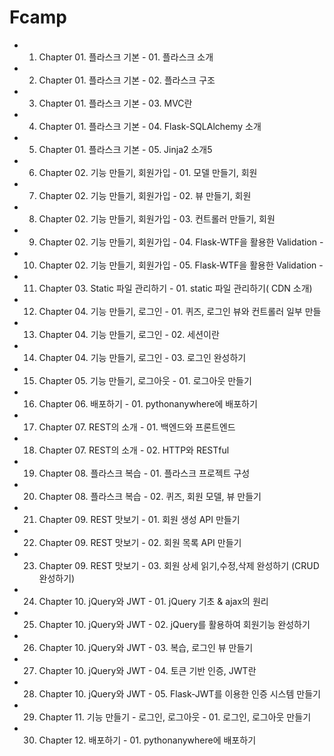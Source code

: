 # Fcamp



* 01. Chapter 01. 플라스크 기본 - 01. 플라스크 소개
* 02. Chapter 01. 플라스크 기본 - 02. 플라스크 구조
* 03. Chapter 01. 플라스크 기본 - 03. MVC란
* 04. Chapter 01. 플라스크 기본 - 04. Flask-SQLAlchemy 소개
* 05. Chapter 01. 플라스크 기본 - 05. Jinja2 소개5
* 06. Chapter 02. 기능 만들기, 회원가입 - 01. 모델 만들기, 회원
* 07. Chapter 02. 기능 만들기, 회원가입 - 02. 뷰 만들기, 회원
* 08. Chapter 02. 기능 만들기, 회원가입 - 03. 컨트롤러 만들기, 회원
* 09. Chapter 02. 기능 만들기, 회원가입 - 04. Flask-WTF을 활용한 Validation -
* 10. Chapter 02. 기능 만들기, 회원가입 - 05. Flask-WTF을 활용한 Validation - 
* 11. Chapter 03. Static 파일 관리하기 - 01. static 파일 관리하기\( CDN 소개\)
* 12. Chapter 04. 기능 만들기, 로그인 - 01. 퀴즈, 로그인 뷰와 컨트롤러 일부 만들
* 13. Chapter 04. 기능 만들기, 로그인 - 02. 세션이란
* 14. Chapter 04. 기능 만들기, 로그인 - 03. 로그인 완성하기
* 15. Chapter 05. 기능 만들기, 로그아웃 - 01. 로그아웃 만들기
* 16. Chapter 06. 배포하기 - 01. pythonanywhere에 배포하기
* 17. Chapter 07. REST의 소개 - 01. 백엔드와 프론트엔드
* 18. Chapter 07. REST의 소개 - 02. HTTP와 RESTful
* 19. Chapter 08. 플라스크 복습 - 01. 플라스크 프로젝트 구성
* 20. Chapter 08. 플라스크 복습 - 02. 퀴즈, 회원 모델, 뷰 만들기
* 21. Chapter 09. REST 맛보기 - 01. 회원 생성 API 만들기
* 22. Chapter 09. REST 맛보기 - 02. 회원 목록 API 만들기
* 23. Chapter 09. REST 맛보기 - 03. 회원 상세 읽기,수정,삭제 완성하기 \(CRUD 완성하기\)
* 24. Chapter 10. jQuery와 JWT - 01. jQuery 기초 & ajax의 원리
* 25. Chapter 10. jQuery와 JWT - 02. jQuery를 활용하여 회원기능 완성하기
* 26. Chapter 10. jQuery와 JWT - 03. 복습, 로그인 뷰 만들기
* 27. Chapter 10. jQuery와 JWT - 04. 토큰 기반 인증, JWT란
* 28. Chapter 10. jQuery와 JWT - 05. Flask-JWT를 이용한 인증 시스템 만들기
* 29. Chapter 11. 기능 만들기 - 로그인, 로그아웃 - 01. 로그인, 로그아웃 만들기
* 30. Chapter 12. 배포하기 - 01. pythonanywhere에 배포하기

